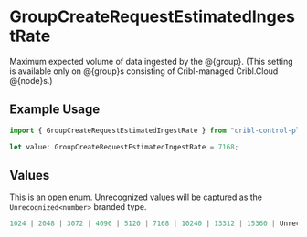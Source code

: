 # GroupCreateRequestEstimatedIngestRate

Maximum expected volume of data ingested by the @{group}. (This setting is available only on @{group}s consisting of Cribl-managed Cribl.Cloud @{node}s.)

## Example Usage

```typescript
import { GroupCreateRequestEstimatedIngestRate } from "cribl-control-plane/models";

let value: GroupCreateRequestEstimatedIngestRate = 7168;
```

## Values

This is an open enum. Unrecognized values will be captured as the `Unrecognized<number>` branded type.

```typescript
1024 | 2048 | 3072 | 4096 | 5120 | 7168 | 10240 | 13312 | 15360 | Unrecognized<number>
```